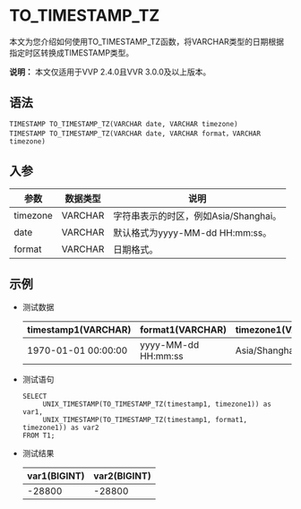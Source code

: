 # TO\_TIMESTAMP\_TZ

本文为您介绍如何使用TO\_TIMESTAMP\_TZ函数，将VARCHAR类型的日期根据指定时区转换成TIMESTAMP类型。

**说明：** 本文仅适用于VVP 2.4.0且VVR 3.0.0及以上版本。

## 语法

```
TIMESTAMP TO_TIMESTAMP_TZ(VARCHAR date, VARCHAR timezone)
TIMESTAMP TO_TIMESTAMP_TZ(VARCHAR date, VARCHAR format，VARCHAR timezone)
```

## 入参

|参数|数据类型|说明|
|--|----|--|
|timezone|VARCHAR|字符串表示的时区，例如Asia/Shanghai。|
|date|VARCHAR|默认格式为yyyy-MM-dd HH:mm:ss。|
|format|VARCHAR|日期格式。|

## 示例

-   测试数据

    |timestamp1\(VARCHAR\)|format1\(VARCHAR\)|timezone1\(VARCHAR\)|
    |---------------------|------------------|--------------------|
    |1970-01-01 00:00:00|yyyy-MM-dd HH:mm:ss|Asia/Shanghai|

-   测试语句

    ```
    SELECT  
         UNIX_TIMESTAMP(TO_TIMESTAMP_TZ(timestamp1, timezone1)) as var1,
         UNIX_TIMESTAMP(TO_TIMESTAMP_TZ(timestamp1, format1, timezone1)) as var2   
    FROM T1;
    ```

-   测试结果

    |var1\(BIGINT\)|var2\(BIGINT\)|
    |--------------|--------------|
    |-28800|-28800|


